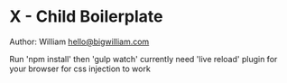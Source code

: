 # X - Child Boilerplate
Author: William <hello@bigwilliam.com>

Run 'npm install'
then 'gulp watch'
currently need 'live reload' plugin for your browser for css injection to work